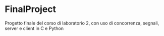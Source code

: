 # FinalProject
Progetto finale del corso di laboratorio 2, con uso di concorrenza, segnali, server e client in C e Python 
